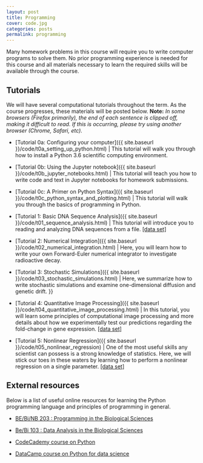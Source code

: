 ```yaml
---
layout: post
title: Programming
cover: code.jpg
categories: posts
permalink: programming
---
```


Many homework problems in this course will require you to write computer programs to solve them. No prior programming experience is needed for this course and all materials necessary to learn the required skills will be available through the course.

## Tutorials
We will have several computational tutorials throughout the term. As the course
progresses, these materials will be posted below. **Note:** *In some browsers (Firefox primarily), the end of each sentence is clipped off, making it difficult to read. If this is occurring, please try using another browser (Chrome, Safari, etc).*

* [Tutorial 0a: Configuring your computer]({{ site.baseurl }}/code/t0a_setting_up_python.html) \| This tutorial will walk you through how to install a Python 3.6 scientific computing environment.

* [Tutorial 0b: Using the Jupyter notebook]({{ site.baseurl }}/code/t0b_jupyter_notebooks.html) \| This tutorial will teach you how to write code and text in Jupyter notebooks for homework submissions.

* [Tutorial 0c: A Primer on Python Syntax]({{ site.baseurl }}/code/t0c_python_syntax_and_plotting.html) \| This tutorial will walk you through the basics of programming in Python.

* [Tutorial 1: Basic DNA Sequence Analysis]({{ site.baseurl }}/code/t01_sequence_analysis.html) \| This tutorial will introduce you to reading and analyzing DNA sequences from a file. [[data set]](http://www.rpgroup.caltech.edu/courses/bi1_2017/data/mabuya_atlantica.zip)

* [Tutorial 2: Numerical Integration]({{ site.baseurl }}/code/t02_numerical_integration.html) \| Here, you will learn how to write your own Forward-Euler numerical integrator to  investigate radioactive decay.

* [Tutorial 3: Stochastic Simulations]({{ site.baseurl }}/code/t03_stochastic_simulations.html) \| Here, we summarize how to write stochastic simulations and examine one-dimensional diffusion and genetic drift.
}}

* [Tutorial 4: Quantitative Image Processing]({{ site.baseurl }}/code/t04_quantitative_image_processing.html) \| In this tutorial, you will learn some principles of computational image processing and more details about how we experimentally test our predictions regarding the fold-change in gene expression. [\[data set\]](http://www.rpgroup.caltech.edu/courses/bi1_2017/data/ecoli_images.zip)

* [Tutorial 5: Nonlinear Regression]({{ site.baseurl }}/code/t05_nonlinear_regression) \| One of the most useful skills any scientist can possess is a strong knowledge of statistics. Here, we will stick our toes in these waters by learning how to perform a nonlinear regression on a single parameter. [\[data set\]](http://www.rpgroup.caltech.edu/courses/bi1_2017/data/ross_fanelli_1958.csv)

## External resources
Below is a list of useful online resources for learning the Python programming language and principles of programming in general.

* [BE/Bi/NB 203 : Programming in the Biological Sciences](http://justinbois.github.io/bootcamp/2016/)

* [Be/Bi 103 : Data Analysis in the Biological Sciences](http://www.bebi103.caltech.edu)

* [CodeCademy course on Python](https://www.codecademy.com/learn/python)

* [DataCamp course on Python for data science](https://www.datacamp.com/courses/intro-to-python-for-data-science)
